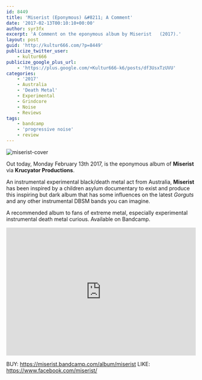 ```yaml
---
id: 8449
title: 'Miserist (Eponymous) &#8211; A Comment'
date: '2017-02-13T00:10:10+00:00'
author: syr3fx
excerpt: 'A Comment on the eponymous album by Miserist   (2017).'
layout: post
guid: 'http://kultur666.com/?p=8449'
publicize_twitter_user:
    - kultur666
publicize_google_plus_url:
    - 'https://plus.google.com/+Kultur666-k6/posts/df3UsxTzUVU'
categories:
    - '2017'
    - Australia
    - 'Death Metal'
    - Experimental
    - Grindcore
    - Noise
    - Reviews
tags:
    - bandcamp
    - 'progressive noise'
    - review
---
```


![miserist-cover](http://localhost:8080/wp-content/uploads/2017/02/miserist-cover.jpg)

Out today, Monday February 13th 2017, is the eponymous album of **Miserist** via **Krucyator Productions**.

An instrumental experimental black/death metal act from Australia, **Miserist** has been inspired by a children asylum documentary to exist and produce this inspiring but dark album that has some influences on the latest *Gorguts* and any other instrumental DBSM bands you can imagine.

A recommended album to fans of extreme metal, especially experimental instrumental death metal curious. Available on Bandcamp.

<iframe style="border: 0; width: 100%; height: 340px;" src="https://bandcamp.com/EmbeddedPlayer/album=2692547090/size=large/bgcol=333333/linkcol=e99708/tracklist=false/transparent=true/" seamless></iframe>

BUY: <https://miserist.bandcamp.com/album/miserist>
LIKE: <https://www.facebook.com/miserist/>